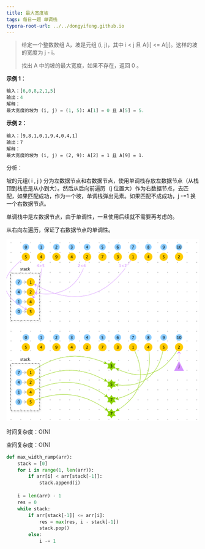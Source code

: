 ```yaml
---
title: 最大宽度坡
tags: 每日一题 单调栈
typora-root-url: ../../dongyifeng.github.io
---
```


> 给定一个整数数组 A，坡是元组 (i, j)，其中  i < j 且 A[i] <= A[j]。这样的坡的宽度为 j - i。
>
> 找出 A 中的坡的最大宽度，如果不存在，返回 0 。

**示例 1：**

```python
输入：[6,0,8,2,1,5]
输出：4
解释：
最大宽度的坡为 (i, j) = (1, 5): A[1] = 0 且 A[5] = 5.
```

**示例 2：**

```
输入：[9,8,1,0,1,9,4,0,4,1]
输出：7
解释：
最大宽度的坡为 (i, j) = (2, 9): A[2] = 1 且 A[9] = 1.
```



分析：

坡的元组( i , j ) 分为左数据节点和右数据节点，使用单调栈存放左数据节点（从栈顶到栈底是从小到大）。然后从后向前遍历（j 位置大）作为右数据节点，去匹配，如果匹配成功，作为一个坡，单调栈弹出元素。如果匹配不成成功，j -=1 换一个右数据节点。

单调栈中是左数据节点，由于单调性，一旦使用后续就不需要再考虑的。

从右向左遍历，保证了右数据节点的单调性。

![](/images/assets/screenshot-20221029-155313.png)

时间复杂度：O(N)

空间复杂度：O(N)

```python
def max_width_ramp(arr):
    stack = [0]
    for i in range(1, len(arr)):
        if arr[i] < arr[stack[-1]]:
            stack.append(i)

    i = len(arr) - 1
    res = 0
    while stack:
        if arr[stack[-1]] <= arr[i]:
            res = max(res, i - stack[-1])
            stack.pop()
        else:
            i -= 1
```

